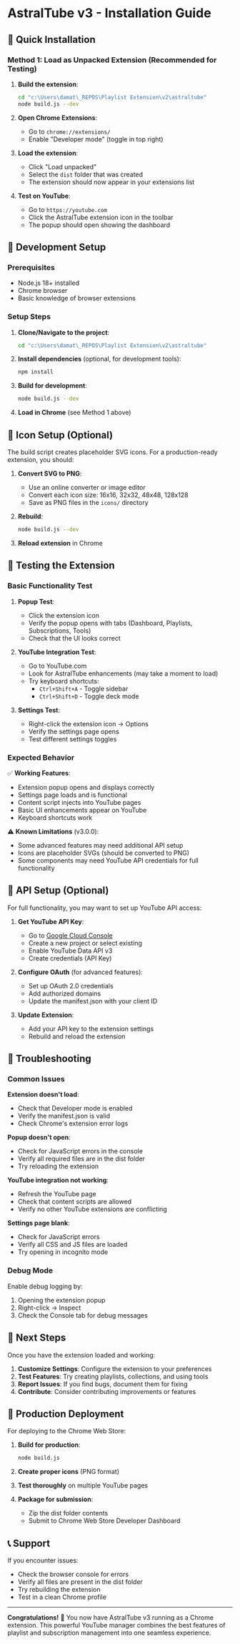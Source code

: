# AstralTube v3 - Installation Guide

## 🚀 Quick Installation

### Method 1: Load as Unpacked Extension (Recommended for Testing)

1. **Build the extension**:
   ```bash
   cd "c:\Users\damat\_REPOS\Playlist Extension\v2\astraltube"
   node build.js --dev
   ```

2. **Open Chrome Extensions**:
   - Go to `chrome://extensions/`
   - Enable "Developer mode" (toggle in top right)

3. **Load the extension**:
   - Click "Load unpacked"
   - Select the `dist` folder that was created
   - The extension should now appear in your extensions list

4. **Test on YouTube**:
   - Go to `https://youtube.com`
   - Click the AstralTube extension icon in the toolbar
   - The popup should open showing the dashboard

## 🔧 Development Setup

### Prerequisites
- Node.js 18+ installed
- Chrome browser
- Basic knowledge of browser extensions

### Setup Steps

1. **Clone/Navigate to the project**:
   ```bash
   cd "c:\Users\damat\_REPOS\Playlist Extension\v2\astraltube"
   ```

2. **Install dependencies** (optional, for development tools):
   ```bash
   npm install
   ```

3. **Build for development**:
   ```bash
   node build.js --dev
   ```

4. **Load in Chrome** (see Method 1 above)

## 🎨 Icon Setup (Optional)

The build script creates placeholder SVG icons. For a production-ready extension, you should:

1. **Convert SVG to PNG**:
   - Use an online converter or image editor
   - Convert each icon size: 16x16, 32x32, 48x48, 128x128
   - Save as PNG files in the `icons/` directory

2. **Rebuild**:
   ```bash
   node build.js --dev
   ```

3. **Reload extension** in Chrome

## 🧪 Testing the Extension

### Basic Functionality Test

1. **Popup Test**:
   - Click the extension icon
   - Verify the popup opens with tabs (Dashboard, Playlists, Subscriptions, Tools)
   - Check that the UI looks correct

2. **YouTube Integration Test**:
   - Go to YouTube.com
   - Look for AstralTube enhancements (may take a moment to load)
   - Try keyboard shortcuts:
     - `Ctrl+Shift+A` - Toggle sidebar
     - `Ctrl+Shift+D` - Toggle deck mode

3. **Settings Test**:
   - Right-click the extension icon → Options
   - Verify the settings page opens
   - Test different settings toggles

### Expected Behavior

✅ **Working Features**:
- Extension popup opens and displays correctly
- Settings page loads and is functional
- Content script injects into YouTube pages
- Basic UI enhancements appear on YouTube
- Keyboard shortcuts work

⚠️ **Known Limitations** (v3.0.0):
- Some advanced features may need additional API setup
- Icons are placeholder SVGs (should be converted to PNG)
- Some components may need YouTube API credentials for full functionality

## 🔑 API Setup (Optional)

For full functionality, you may want to set up YouTube API access:

1. **Get YouTube API Key**:
   - Go to [Google Cloud Console](https://console.cloud.google.com/)
   - Create a new project or select existing
   - Enable YouTube Data API v3
   - Create credentials (API Key)

2. **Configure OAuth** (for advanced features):
   - Set up OAuth 2.0 credentials
   - Add authorized domains
   - Update the manifest.json with your client ID

3. **Update Extension**:
   - Add your API key to the extension settings
   - Rebuild and reload the extension

## 🐛 Troubleshooting

### Common Issues

**Extension doesn't load**:
- Check that Developer mode is enabled
- Verify the manifest.json is valid
- Check Chrome's extension error logs

**Popup doesn't open**:
- Check for JavaScript errors in the console
- Verify all required files are in the dist folder
- Try reloading the extension

**YouTube integration not working**:
- Refresh the YouTube page
- Check that content scripts are allowed
- Verify no other YouTube extensions are conflicting

**Settings page blank**:
- Check for JavaScript errors
- Verify all CSS and JS files are loaded
- Try opening in incognito mode

### Debug Mode

Enable debug logging by:
1. Opening the extension popup
2. Right-click → Inspect
3. Check the Console tab for debug messages

## 📝 Next Steps

Once you have the extension loaded and working:

1. **Customize Settings**: Configure the extension to your preferences
2. **Test Features**: Try creating playlists, collections, and using tools
3. **Report Issues**: If you find bugs, document them for fixing
4. **Contribute**: Consider contributing improvements or features

## 🎯 Production Deployment

For deploying to the Chrome Web Store:

1. **Build for production**:
   ```bash
   node build.js
   ```

2. **Create proper icons** (PNG format)

3. **Test thoroughly** on multiple YouTube pages

4. **Package for submission**:
   - Zip the dist folder contents
   - Submit to Chrome Web Store Developer Dashboard

## 📞 Support

If you encounter issues:
- Check the browser console for errors
- Verify all files are present in the dist folder
- Try rebuilding the extension
- Test in a clean Chrome profile

---

**Congratulations!** 🎉 You now have AstralTube v3 running as a Chrome extension. This powerful YouTube manager combines the best features of playlist and subscription management into one seamless experience.